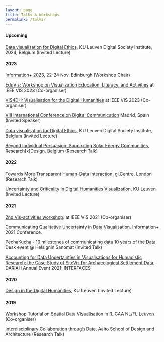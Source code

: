 ```yaml
---
layout: page
title: Talks & Workshops
permalink: /talks/
---
```


#### **Upcoming**

[Data visualisation for Digital Ethics](https://www.kuleuven.be/digisoc/education-and-training/hybrid-course-on-digital-ethics), KU Leuven Digital Society Institute, 2024, Belgium (Invited Lecture)

#### **2023**
[Information+ 2023](https://informationplusconference.com/2023/), 22-24 Nov. Edinburgh (Workshop Chair)

[EduVis: Workshop on Visualization Education, Literacy, and Activities](https://ieee-eduvis.github.io) at IEEE VIS 2023 (Co-organiser)

[VIS4DH: Visualisation for the Digital Humanities](https://vis4dh.dbvis.de) at IEEE VIS 2023 (Co-organiser)

[VIII International Conference on Digital Communication]() Madrid, Spain  (Invited Speaker)

[Data visualisation for Digital Ethics](https://www.kuleuven.be/digisoc/education-and-training/hybrid-course-on-digital-ethics), KU Leuven Digital Society Institute, Belgium (Invited Lecture)

[Beyond Individual Persuasion: Supporting Solar Energy Communities](), Research[x]Design, Belgium (Research Talk)

#### **2022**
[Towards More Transparent Human-Data Interaction](), gi.Centre, London (Research Talk)

[Uncertainty and Criticality in Digital Humanities Visualization](), KU Leuven (Invited Lecture)

#### **2021**

[2nd Vis-activities workshop](). at IEEE VIS 2021 (Co-organiser)

[Communicating Qualitative Uncertainty in Data Visualisation](). Information+ 2021 Conference.

[PechaKucha - 10 milestones of communicating data]() 10 years of the Data Desk event @ Helsignin Sanomat (Invited Talk)

[Accounting for Data Uncertainties in Visualisations for 
Humanistic Research: the Case Study of SiteVis for Archaeological Settlement Data](), DARIAH Annual Event 2021: INTERFACES

#### **2020**

[Design in the Digital Humanities](), KU Leuven (Invited Lecture)

#### **2019**

[Workshop Tutorial on Spatial Data Visualisation in R](), CAA NL/FL Leuven (Co-organiser)

[Interdisciplinary Collaboration through Data](), Aalto School of Design and Architecture (Research Talk)